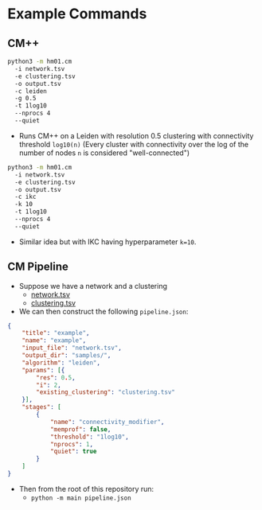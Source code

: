 # Example Commands

## CM++

```bash
python3 -m hm01.cm 
  -i network.tsv 
  -e clustering.tsv 
  -o output.tsv 
  -c leiden 
  -g 0.5 
  -t 1log10 
  --nprocs 4 
  --quiet
```

- Runs CM++ on a Leiden with resolution 0.5 clustering with connectivity threshold `log10(n)` (Every cluster with connectivity over the log of the number of nodes `n` is considered "well-connected")

```bash
python3 -m hm01.cm 
  -i network.tsv 
  -e clustering.tsv 
  -o output.tsv 
  -c ikc
  -k 10 
  -t 1log10 
  --nprocs 4 
  --quiet
```

- Similar idea but with IKC having hyperparameter `k=10`.

## CM Pipeline

- Suppose we have a network and a clustering
    - [network.tsv](network.tsv)
    - [clustering.tsv](clustering.tsv)
- We can then construct the following `pipeline.json`:
```json
{
    "title": "example",
    "name": "example",
    "input_file": "network.tsv",
    "output_dir": "samples/",
    "algorithm": "leiden",
    "params": [{
        "res": 0.5,
        "i": 2,
        "existing_clustering": "clustering.tsv"
    }],
    "stages": [
        {
            "name": "connectivity_modifier",
            "memprof": false,
            "threshold": "1log10",
            "nprocs": 1,
            "quiet": true
        }
    ]
}
```
- Then from the root of this repository run:
    - `python -m main pipeline.json`
